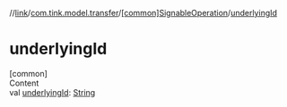//[link](../../index.md)/[com.tink.model.transfer](../index.md)/[[common]SignableOperation](index.md)/[underlyingId](underlying-id.md)



# underlyingId  
[common]  
Content  
val [underlyingId](underlying-id.md): [String](https://kotlinlang.org/api/latest/jvm/stdlib/kotlin/-string/index.html)  



